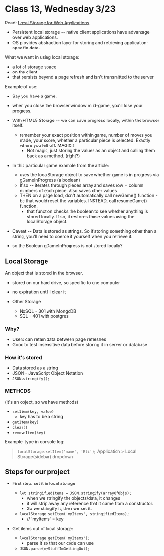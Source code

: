 # Class 13, Wednesday 3/23

Read: [Local Storage for Web Applications](http://diveinto.html5doctor.com/storage.html)

- Persistent local storage -- native client applications have advantage over web applications.
- OS provides abstraction layer for storing and retrieving application-specific data.

What we want in using local storage:

- a lot of storage space
- on the client
- that persists beyond a page refresh
and isn't transmitted to the server

Example of use:

- Say you have a game. 
- when you close the browser window m id-game, you'll lose your progress.
- With HTML5 Storage -- we can save progress locally, within the browser itself.
  - remember your exact position within game, number of moves you made, your score, whether a particular piece is selected. Exactly where you left off. MAGIC!!
    - Not magic, just storing the values as an object and calling them back as a method. (right?)
- In this particular game example from the article:
  - uses the localStorage object to save whether game is in progress via gGameInProgress (a boolean)
  - If so -- iterates through pieces array and saves row + column numbers of each piece. Also saves other values.
  - THEN on a page load, don't automatically call newGame() function - bc that would reset the variables. INSTEAD, call resumeGame() function.
    - that function checks the boolean to see whether anything is stored locally. If so, it restores those values using the localStorage object.

- Caveat -- Data is stored as strings. So if storing something other than a string, you'll need to coerce it yourself when you retrieve it.
- so the Boolean gGameInProgress is not stored locally?

## Local Storage

An object that is stored in the browser.

- stored on our hard drive, so specific to one computer
 - no expiration until I clear it

- Other Storage
  - NoSQL - 301 with MongoDB
  - SQL - 401 with postgres

### Why?

- Users can retain data between page refreshes
- Good to test insensitive data before storing it in server or database

### How it's stored

- Data stored as a string
- JSON - JavaScript Object Notation
- `JSON.stringify();`

### METHODS

(it's an object, so we have methods)

- `setItem(key, value)`
  - key has to be a string
- `getItem(key)`
- `clear()`
- `removeItem(key)`

Example, type in console log:
  > `localStorage.setItem('name', 'Eli');`
Application > Local Storage(sidebar) dropdown

## Steps for our project

- First step: set it in local storage
  - `let stringifiedItems = JSON.stringify(array0f0bjs);`
    - when we stringify the objects/data, it changes
    - it will strip away any reference that it came from a constructor.
    - So we stringify it, then we set it.
  - `localStorage.setItem('myItems', stringifiedItems);`
    - // 'myItems' = key

- Get items out of local storage:
  - `localStorage.getItem('myItems');`
    - parse it so that our code can use
  - `JSON.parse(myStuffImGettingOut);`
